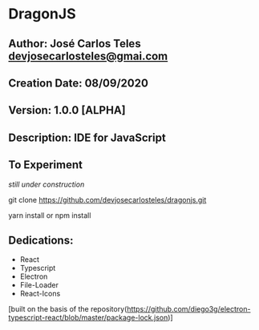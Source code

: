 # DragonJS
## Author: José Carlos Teles <devjosecarlosteles@gmai.com>
## Creation Date: 08/09/2020
## Version: 1.0.0 [ALPHA]
## Description: IDE for JavaScript

## To Experiment

*still under construction*

git clone https://github.com/devjosecarlosteles/dragonjs.git

yarn install 
    or 
npm install 

## Dedications:

* React 
* Typescript
* Electron
* File-Loader
* React-Icons

[built on the basis of the repository(https://github.com/diego3g/electron-typescript-react/blob/master/package-lock.json)]